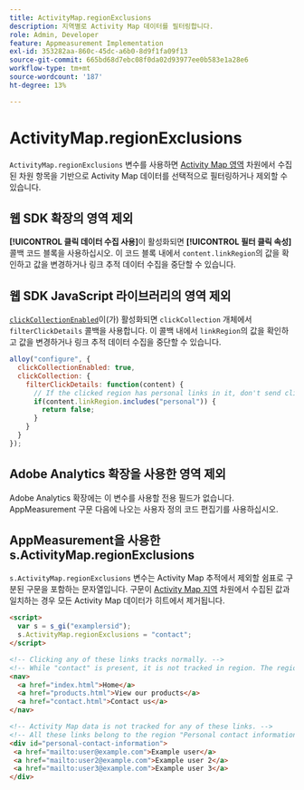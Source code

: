 ```yaml
---
title: ActivityMap.regionExclusions
description: 지역별로 Activity Map 데이터를 필터링합니다.
role: Admin, Developer
feature: Appmeasurement Implementation
exl-id: 353282aa-860c-45dc-a6b0-8d9f1fa09f13
source-git-commit: 665bd68d7ebc08f0da02d93977ee0b583e1a28e6
workflow-type: tm+mt
source-wordcount: '187'
ht-degree: 13%

---
```


# ActivityMap.regionExclusions

`ActivityMap.regionExclusions` 변수를 사용하면 [Activity Map 영역](/help/components/dimensions/activity-map-region.md) 차원에서 수집된 차원 항목을 기반으로 Activity Map 데이터를 선택적으로 필터링하거나 제외할 수 있습니다.

## 웹 SDK 확장의 영역 제외

**[!UICONTROL 클릭 데이터 수집 사용]**&#x200B;이 활성화되면 **[!UICONTROL 필터 클릭 속성]** 콜백 코드 블록을 사용하십시오. 이 코드 블록 내에서 `content.linkRegion`의 값을 확인하고 값을 변경하거나 링크 추적 데이터 수집을 중단할 수 있습니다.

## 웹 SDK JavaScript 라이브러리의 영역 제외

[`clickCollectionEnabled`](https://experienceleague.adobe.com/ko/docs/experience-platform/web-sdk/commands/configure/clickcollectionenabled)이(가) 활성화되면 `clickCollection` 개체에서 `filterClickDetails` 콜백을 사용합니다. 이 콜백 내에서 `linkRegion`의 값을 확인하고 값을 변경하거나 링크 추적 데이터 수집을 중단할 수 있습니다.

```js
alloy("configure", {
  clickCollectionEnabled: true,
  clickCollection: {
    filterClickDetails: function(content) {
      // If the clicked region has personal links in it, don't send click data
      if(content.linkRegion.includes("personal")) {
        return false;
      }
    }
  }
});
```

## Adobe Analytics 확장을 사용한 영역 제외

Adobe Analytics 확장에는 이 변수를 사용할 전용 필드가 없습니다. AppMeasurement 구문 다음에 나오는 사용자 정의 코드 편집기를 사용하십시오.

## AppMeasurement을 사용한 s.ActivityMap.regionExclusions

`s.ActivityMap.regionExclusions` 변수는 Activity Map 추적에서 제외할 쉼표로 구분된 구문을 포함하는 문자열입니다. 구문이 [Activity Map 지역](/help/components/dimensions/activity-map-region.md) 차원에서 수집된 값과 일치하는 경우 모든 Activity Map 데이터가 히트에서 제거됩니다.

```html
<script>
  var s = s_gi("examplersid");
  s.ActivityMap.regionExclusions = "contact";
</script>

<!-- Clicking any of these links tracks normally. -->
<!-- While "contact" is present, it is not tracked in region. The region is "nav" -->
<nav>
  <a href="index.html">Home</a>
  <a href="products.html">View our products</a>
  <a href="contact.html">Contact us</a>
</nav>

<!-- Activity Map data is not tracked for any of these links. -->
<!-- All these links belong to the region "Personal contact information" -->
<div id="personal-contact-information">
 <a href="mailto:user@example.com">Example user</a>
 <a href="mailto:user2@example.com">Example user 2</a>
 <a href="mailto:user3@example.com">Example user 3</a>
</div>
```
